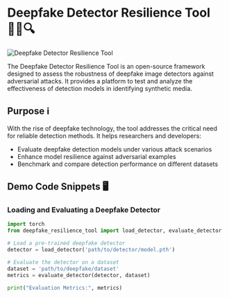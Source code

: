 # Deepfake Detector Resilience Tool 🕵️‍♂️🔍

![Deepfake Detector Resilience Tool](tool_image.png)

The Deepfake Detector Resilience Tool is an open-source framework designed to assess the robustness of deepfake image detectors against adversarial attacks. It provides a platform to test and analyze the effectiveness of detection models in identifying synthetic media.

## Purpose ℹ️

With the rise of deepfake technology, the tool addresses the critical need for reliable detection methods. It helps researchers and developers:
- Evaluate deepfake detection models under various attack scenarios
- Enhance model resilience against adversarial examples
- Benchmark and compare detection performance on different datasets

## Demo Code Snippets 🖥️

### Loading and Evaluating a Deepfake Detector

```python
import torch
from deepfake_resilience_tool import load_detector, evaluate_detector

# Load a pre-trained deepfake detector
detector = load_detector('path/to/detector/model.pth')

# Evaluate the detector on a dataset
dataset = 'path/to/deepfake/dataset'
metrics = evaluate_detector(detector, dataset)

print("Evaluation Metrics:", metrics)

